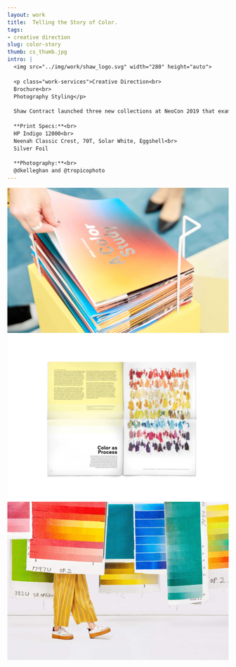 ```yaml
---
layout: work
title:  Telling the Story of Color.
tags:
- creative direction
slug: color-story
thumb: cs_thumb.jpg
intro: |
  <img src="../img/work/shaw_logo.svg" width="280" height="auto">

  <p class="work-services">Creative Direction<br>
  Brochure<br>
  Photography Styling</p>

  Shaw Contract launched three new collections at NeoCon 2019 that examined the impact of color in space: ReFrame, Dye Lab, and Gradation. For the launch, Shaw wanted to create a print piece that spoke to the narrative of color and which tied the collections together. For use in the print piece and showroom a series of photos we’re produced covering the topics of inspiration, discovery, process, and texture.

  **Print Specs:**<br>
  HP Indigo 12000<br>
  Neenah Classic Crest, 70T, Solar White, Eggshell<br>
  Silver Foil

  **Photography:**<br>
  @dkelleghan and @tropicophoto
---
```


![](../img/work/cs_1.jpg)
![](../img/work/cs_2.jpg)
![](../img/work/cs_3.jpg)
